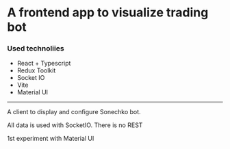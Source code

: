 # A frontend app to visualize trading bot

### Used technoliies
- React + Typescript
- Redux Toolkit
- Socket IO
- Vite
- Material UI

---
A client to display and configure Sonechko bot.

All data is used with SocketIO. There is no REST

1st experiment with Material UI
